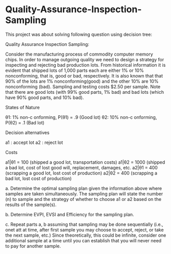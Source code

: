 # Quality-Assurance-Inspection-Sampling

This project was about solving following question using decision tree:

Quality Assurance Inspection Sampling:

Consider the manufacturing process of commodity computer memory chips. In order to manage outgoing quality we need to design a strategy for inspecting and rejecting bad production lots. From historical information it is evident that shipped lots of 1,000 parts each are either 1% or 10% nonconforming, that is, good or bad, respectively. It is also known that that 90% of the lots are 1% nonconforming(good) and the other 10% are 10% nonconforming (bad). Sampling and testing costs $2.50 per sample. Note that there are good lots (with 99% good parts, 1% bad) and bad lots (which have 90% good parts, and 10% bad).


States of Nature

θ1: 1% non-c onforming, P(θ1) = .9 (Good lot) 
θ2: 10% non-c onforming, P(θ2) = .1 (Bad lot)

Decision alternatives

a1 : accept lot
a2 : reject lot

Costs

a1|θ1 = 100 (shipped a good lot, transportation costs)
a1|θ2 = 1000 (shipped a bad lot, cost of lost good will, replacement, damages, etc. 
a2|θ1 = 400 (scrapping a good lot, lost cost of production) 
a2|θ2 = 400 (scrapping a bad lot, lost cost of production)

a. Determine the optimal sampling plan given the information above where samples are taken simultaneously. The sampling plan will state the number (n) to sample and the strategy of whether to choose a1 or a2 based on the results of the sample(s). 


b. Determine EVPI, EVSI and Efficiency for the sampling plan. 


c. Repeat parts a, b assuming that sampling may be done sequentially (i.e., onet att at time, after first sample you may choose to accept, reject, or take the next sample, etc.) Since theoretically, this could be infinite, consider one additional sample at a time until you can establish that you will never need to pay for another sample.

